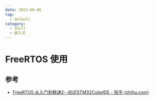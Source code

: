 ```yaml
---
date: 2022-06-06
tag:
  - default
category:
  - skill
  - 嵌入式
---
```



# FreeRTOS 使用


## 参考

- [FreeRTOS 从入门到精通2--初识STM32CubeIDE - 知乎 (zhihu.com)](https://zhuanlan.zhihu.com/p/93253443)
